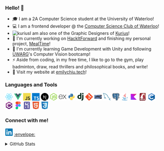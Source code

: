 ### Hello! 👋

- :mortar_board: I am a 2A Computer Science student at the University of Waterloo!
- 💻 I am a frontend developer @ the [Computer Science Club of Waterloo](https://csclub.uwaterloo.ca/)!
- <img src="https://avatars.githubusercontent.com/u/55967493?s=200&v=4" alt="kurius" width="25" height="25"/>I am also one of the Graphic Designers of <a href="https://kurius.ca">Kurius</a>!
- 🔭 I'm currently working on <a href="https://hackitforward.com">HackItForward</a> and finishing my personal project, [MealTime](https://github.com/Miniapple8888/MealTime)!
- 🌱 I'm currently learning Game Development with Unity and following [UWARG](https://uwarg.com)'s Computer Vision bootcamp!
- ⚡ Aside from coding, in my free time, I like to go to the gym, play badminton, draw, read thrillers and philosophical books, and write!
- 🔗 Visit my website at [emilychiu.tech](https://emilychiu.tech)!

### Languages and Tools
<p align="left">
<img src="https://raw.githubusercontent.com/devicons/devicon/master/icons/react/react-original.svg" alt="react" width="25" height="25" />
<img src="https://raw.githubusercontent.com/devicons/devicon/master/icons/vuejs/vuejs-original.svg" alt="vue-js" width="25" height="25" />
<img src="https://raw.githubusercontent.com/devicons/devicon/master/icons/javascript/javascript-original.svg" alt="javascript" width="25" height="25" />
<img src="https://raw.githubusercontent.com/devicons/devicon/master/icons/typescript/typescript-original.svg" alt="typescript" width="25" height="25" />
<img src="https://raw.githubusercontent.com/devicons/devicon/master/icons/nextjs/nextjs-original.svg" alt="nextjs" width="25" height="25" />
<img src="https://raw.githubusercontent.com/devicons/devicon/master/icons/nodejs/nodejs-original.svg" alt="nodejs" width="25" height="25" />
<img src="https://raw.githubusercontent.com/devicons/devicon/master/icons/express/express-original.svg" alt="express" width="25" height="25" />
<img src="https://raw.githubusercontent.com/devicons/devicon/master/icons/python/python-original.svg" alt="python" width="25" height="25" />
<img src="https://raw.githubusercontent.com/devicons/devicon/master/icons/django/django-plain.svg" alt="django" width="25" height="25" />
<img src="https://raw.githubusercontent.com/devicons/devicon/master/icons/git/git-original.svg" alt="react" width="25" height="25" />
<img src="https://raw.githubusercontent.com/devicons/devicon/master/icons/php/php-original.svg" alt="php" width="25" height="25" />
<img src="https://raw.githubusercontent.com/devicons/devicon/master/icons/mysql/mysql-original.svg" alt="mysql" width="25" height="25" />
<img src="https://raw.githubusercontent.com/devicons/devicon/master/icons/postgresql/postgresql-original.svg" alt="postgresql" width="25" height="25" />
<img src="https://raw.githubusercontent.com/devicons/devicon/master/icons/java/java-original.svg" alt="java" width="25" height="25" />
<img src="https://raw.githubusercontent.com/devicons/devicon/master/icons/kotlin/kotlin-original.svg" alt="kotlin" width="25" height="25" />
<img src="https://raw.githubusercontent.com/devicons/devicon/master/icons/rails/rails-original-wordmark.svg" alt="rails" width="25" height="25" />
<img src="https://raw.githubusercontent.com/devicons/devicon/master/icons/c/c-original.svg" alt="c" width="25" height="25" />
<img src="https://raw.githubusercontent.com/devicons/devicon/master/icons/csharp/csharp-original.svg" alt="csharp" width="25" height="25" />
<img src="https://raw.githubusercontent.com/devicons/devicon/master/icons/figma/figma-original.svg" alt="figma" width="25" height="25" />
<img src="https://raw.githubusercontent.com/devicons/devicon/master/icons/heroku/heroku-plain.svg" alt="heroku" width="25" height="25" />
<img src="https://raw.githubusercontent.com/devicons/devicon/master/icons/html5/html5-original.svg" alt="html" width="25" height="25" />
<img src="https://raw.githubusercontent.com/devicons/devicon/master/icons/css3/css3-original.svg" alt="css3" width="25" height="25" />
</p>

### Connect with me!
<p align="left">
  <a href="https://linkedin.com/in/emilychiu"><img src="https://raw.githubusercontent.com/devicons/devicon/master/icons/linkedin/linkedin-original.svg" alt="linkedin" width="25" height="25" /></a>
  <a href="mailto: emily.chiu1@uwaterloo.ca">:envelope:</a>
</p>

<details>
  <summary>GitHub Stats</summary>
  <p align="center">
    <img alt="Miniapple8888's GitHub Stats" src="https://github-readme-stats.vercel.app/api?username=miniapple8888&show_icons=true&hide_border=true" />
  </p>

</details>

<!--
**Miniapple8888/Miniapple8888** is a ✨ _special_ ✨ repository because its `README.md` (this file) appears on your GitHub profile.

Here are some ideas to get you started:

- 🔭 I’m currently working on ...
- 🌱 I’m currently learning ...
- 👯 I’m looking to collaborate on ...
- 🤔 I’m looking for help with ...
- 💬 Ask me about ...
- 📫 How to reach me: ...
- 😄 Pronouns: ...
- ⚡ Fun fact: ...
-->
